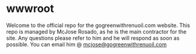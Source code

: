 # wwwroot
Welcome to the official repo for the gogreenwithrenuoil.com website.
This repo is managed by McJose Rosado, as he is the main contractor for the site.
Any questions please refer to him and he will respond as soon as possible.
You can email him @ mcjose@gogreenwithrenuoil.com
